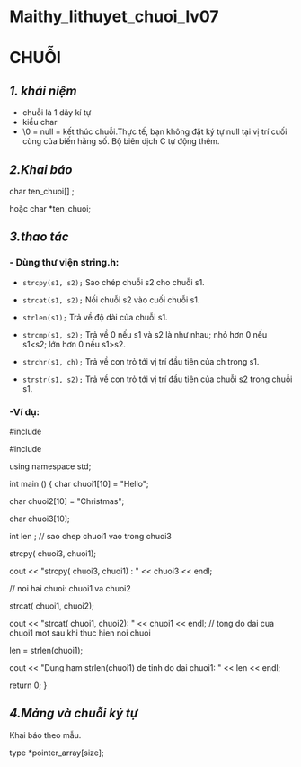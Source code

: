 # Maithy_lithuyet_chuoi_lv07
# **CHUỖI**
## *1. khái niệm*
- chuỗi là 1 dãy kí tự
- kiểu char
- \0 = null = kết thúc chuỗi.Thực tế, bạn không đặt ký tự null tại vị trí cuối cùng của biến hằng số. Bộ biên dịch C tự động thêm.

## *2.Khai báo*

char ten_chuoi[] ;

hoặc char *ten_chuoi;
## *3.thao tác*
### - Dùng thư viện string.h:
- `strcpy(s1, s2);`
Sao chép chuỗi s2 cho chuỗi s1.
- `strcat(s1, s2);`
Nối chuỗi s2 vào cuối chuỗi s1.
- `strlen(s1);`
Trả về độ dài của chuỗi s1.
- `strcmp(s1, s2);`
Trả về 0 nếu s1 và s2 là như nhau; nhỏ hơn 0 nếu s1<s2; lớn hơn 0 nếu s1>s2.

- `strchr(s1, ch);`
Trả về con trỏ tới vị trí đầu tiên của ch trong s1.
- `strstr(s1, s2);`
Trả về con trỏ tới vị trí đầu tiên của chuỗi s2 trong chuỗi s1.

### -Ví dụ:

\#include <iostream>

\#include <cstring>

using namespace std;

int main ()
{
   char chuoi1[10] = "Hello";
   
   char chuoi2[10] = "Christmas";
   
   char chuoi3[10];
   
   int  len ;
// sao chep chuoi1 vao trong chuoi3
   
   strcpy( chuoi3, chuoi1);
   
   cout << "strcpy( chuoi3, chuoi1) : " << chuoi3 << endl;

   // noi hai chuoi: chuoi1 va chuoi2
   
   strcat( chuoi1, chuoi2);
   
   cout << "strcat( chuoi1, chuoi2): " << chuoi1 << endl;
// tong do dai cua chuoi1 mot sau khi thuc hien noi chuoi
   
   len = strlen(chuoi1);
   
   cout << "Dung ham strlen(chuoi1) de tinh do dai chuoi1: " << len << endl;

   return 0;
}

## *4.Mảng và chuỗi ký tự*
Khai báo theo mẫu.


type \*pointer_array[size];

